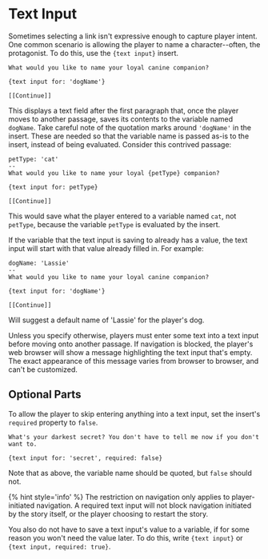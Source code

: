 # Text Input

Sometimes selecting a link isn't expressive enough to capture player intent. One common scenario is allowing the player to name a character--often, the protagonist. To do this, use the `{text input}` insert.

```
What would you like to name your loyal canine companion?

{text input for: 'dogName'}

[[Continue]]
```

This displays a text field after the first paragraph that, once the player moves to another passage, saves its contents to the variable named `dogName`. Take careful note of the quotation marks around `'dogName'` in the insert. These are needed so that the variable name is passed as-is to the insert, instead of being evaluated. Consider this contrived passage:

```
petType: 'cat'
--
What would you like to name your loyal {petType} companion?

{text input for: petType}

[[Continue]]
```

This would save what the player entered to a variable named `cat`, not `petType`, because the variable `petType` is evaluated by the insert.

If the variable that the text input is saving to already has a value, the text input will start with that value already filled in. For example:

```
dogName: 'Lassie'
--
What would you like to name your loyal canine companion?

{text input for: 'dogName'}

[[Continue]]
```

Will suggest a default name of 'Lassie' for the player's dog.

Unless you specify otherwise, players must enter some text into a text input before moving onto another passage. If navigation is blocked, the player's web browser will show a message highlighting the text input that's empty. The exact appearance of this message varies from browser to browser, and can't be customized.

## Optional Parts

To allow the player to skip entering anything into a text input, set the insert's `required` property to `false`.

```
What's your darkest secret? You don't have to tell me now if you don't want to.

{text input for: 'secret', required: false}
```

Note that as above, the variable name should be quoted, but `false` should not.

{% hint style='info' %}
The restriction on navigation only applies to player-initiated navigation. A required text input will not block navigation initiated by the story itself, or the player choosing to restart the story.
</aside>

You also do not have to save a text input's value to a variable, if for some reason you won't need the value later. To do this, write `{text input}` or `{text input, required: true}`. 